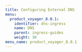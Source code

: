 ```yaml
---
title: Configuring External DNS
menu:
  product_voyager_8.0.1:
    identifier: dns-ingress
    name: DNS
    parent: ingress-guides
    weight: 30
menu_name: product_voyager_8.0.1
---
```


